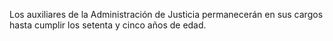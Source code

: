 Los auxiliares de la Administración de Justicia permanecerán en sus cargos hasta cumplir los setenta y cinco años de edad.
